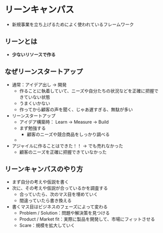 # リーンキャンパス
- 新規事業を立ち上げるためによく使われているフレームワーク

## リーンとは
- **少ないリソースで作る**


## なぜリーンスタートアップ
- 通常：アイデア出し -> 開発
  - 作ることに執着していて、ニーズや自分たちの状況などを正確に把握できていない状態
  - うまくいかない
  - 作ってから顧客の声を聞く、じゃあ遅すぎる、無駄が多い
- リーンスタートアップ
  - アイデア構築時： Learn -> Measure -> Build
  - まず勉強する
    - 顧客のニーズや競合商品をしっかり調べる
  - 
- アジャイルに作ることはできた！！ -> でも売れなかった
  - 顧客のニーズを正確に把握できていなかった


## リーンキャンバスのやり方
- まず自分の考えや仮説を書く
- 次に、その考えや仮説が合っているかを調査する
  - 合っていたら、次のマス目を埋めていく
  - 間違っていたら書き換える
- 書くマス目はビジネスのフェーズによって変わる
  - Problem / Solution：問題や解決策を見つける
  - Product / Market fit：実際に製品を開発して、市場にフィットさせる
  - Scare：規模を拡大していく

